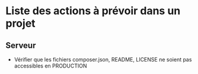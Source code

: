# Liste des actions à prévoir dans un projet

## Serveur

- Vérifier que les fichiers composer.json, README, LICENSE ne soient pas accessibles en PRODUCTION
